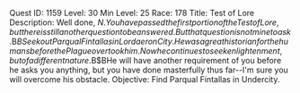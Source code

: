 Quest ID: 1159
Level: 30
Min Level: 25
Race: 178
Title: Test of Lore
Description: Well done, $N. You have passed the first portion of the Test of Lore, but there is still another question to be answered. But that question is not mine to ask.$B$BSeek out Parqual Fintallas in Lordaeron City. He was a great historian for the humans before the Plague overtook him. Now he continues to seek enlightenment, but of a different nature.$B$BHe will have another requirement of you before he asks you anything, but you have done masterfully thus far--I'm sure you will overcome his obstacle.
Objective: Find Parqual Fintallas in Undercity.
